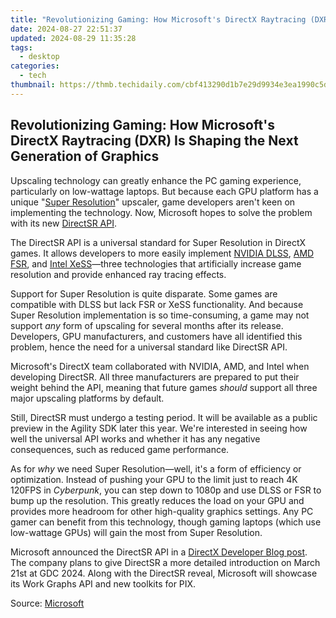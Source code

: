 ```yaml
---
title: "Revolutionizing Gaming: How Microsoft's DirectX Raytracing (DXR) Is Shaping the Next Generation of Graphics"
date: 2024-08-27 22:51:37
updated: 2024-08-29 11:35:28
tags:
  - desktop
categories:
  - tech
thumbnail: https://thmb.techidaily.com/cbf413290d1b7e29d9934e3ea1990c5dc72e7e77a07dc3de6c6added5ee7ee53.jpg
---
```


## Revolutionizing Gaming: How Microsoft's DirectX Raytracing (DXR) Is Shaping the Next Generation of Graphics

Upscaling technology can greatly enhance the PC gaming experience, particularly on low-wattage laptops. But because each GPU platform has a unique "[Super Resolution](https://desktop-recording.techidaily.com/new-2024-approved-capture-master-high-res-screen-record/)" upscaler, game developers aren't keen on implementing the technology. Now, Microsoft hopes to solve the problem with its new [DirectSR API](https://devblogs.microsoft.com/directx/directx-innovation-on-display-at-gdc-2024/).

 The DirectSR API is a universal standard for Super Resolution in DirectX games. It allows developers to more easily implement [NVIDIA DLSS](https://extra-hints.techidaily.com/new-core-understanding-of-narrative-frameworks/), [AMD FSR](https://review-topics.techidaily.com/how-to-update-iphone-xs-max-to-the-latest-iosipados-version-drfone-by-drfone-ios-system-repair-ios-system-repair/), and [Intel XeSS](https://fox-blue.techidaily.com/2024-approved-the-next-frontier-in-technological-application/)—three technologies that artificially increase game resolution and provide enhanced ray tracing effects.

 Support for Super Resolution is quite disparate. Some games are compatible with DLSS but lack FSR or XeSS functionality. And because Super Resolution implementation is so time-consuming, a game may not support _any_ form of upscaling for several months after its release. Developers, GPU manufacturers, and customers have all identified this problem, hence the need for a universal standard like DirectSR API.

 Microsoft's DirectX team collaborated with NVIDIA, AMD, and Intel when developing DirectSR. All three manufacturers are prepared to put their weight behind the API, meaning that future games _should_ support all three major upscaling platforms by default.

 Still, DirectSR must undergo a testing period. It will be available as a public preview in the Agility SDK later this year. We're interested in seeing how well the universal API works and whether it has any negative consequences, such as reduced game performance.

 As for _why_ we need Super Resolution—well, it's a form of efficiency or optimization. Instead of pushing your GPU to the limit just to reach 4K 120FPS in _Cyberpunk_, you can step down to 1080p and use DLSS or FSR to bump up the resolution. This greatly reduces the load on your GPU and provides more headroom for other high-quality graphics settings. Any PC gamer can benefit from this technology, though gaming laptops (which use low-wattage GPUs) will gain the most from Super Resolution.

 Microsoft announced the DirectSR API in a [DirectX Developer Blog post](https://devblogs.microsoft.com/directx/directx-innovation-on-display-at-gdc-2024/). The company plans to give DirectSR a more detailed introduction on March 21st at GDC 2024\. Along with the DirectSR reveal, Microsoft will showcase its Work Graphs API and new toolkits for PIX.

 Source: [Microsoft](https://devblogs.microsoft.com/directx/directx-innovation-on-display-at-gdc-2024/)

<ins class="adsbygoogle"
     style="display:block"
     data-ad-format="autorelaxed"
     data-ad-client="ca-pub-7571918770474297"
     data-ad-slot="1223367746"></ins>



<ins class="adsbygoogle"
     style="display:block"
     data-ad-client="ca-pub-7571918770474297"
     data-ad-slot="8358498916"
     data-ad-format="auto"
     data-full-width-responsive="true"></ins>
